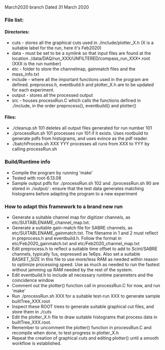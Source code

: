 March2020 branch
Dated 31 March 2020

### File list:

#### Directories:
* cuts - stores all the graphical cuts used in ./include/plotter_X.h (X is a suitable label for the run, here it's Feb2020)
* data - must be set to be a symlink so that input files are found at the location ./data/DAQ/run_XXX/UNFILTERED/compass_run_XXX*.root (XXX is the run number)
* etc - folder to store the channelmap, gainmatch files and the mass_info.txt
* include - where all the important functions used in the program are defined. preprocess.h, eventbuild.h and plotter_X.h are to be updated for each experiment.
* output - stores all the processed output
* src - houses processRun.C which calls the functions defined in ./include, in the order preprocess(), eventbuild() and plotter()

#### Files:
* ./cleanup.sh 101 deletes all output files generated for run number 101
* ./processRun.sh 101 processes run 101 if it exists. Uses rootbuild to generate pdfs from histograms, and uses evince as the pdf reader.
* ./batchProcess.sh XXX YYY processes all runs from XXX to YYY by calling processRun.sh

### Build/Runtime info
* Compile the program by running 'make'
* Tested with root-6.13.08
* Sample output pdfs for ./processRun.sh 102 and ./processRun.sh 90 are stored in ./output/ : ensure that the test data generates matching histograms before adapting the program to a new experiment

### How to adapt this framework to a brand new run
* Generate a suitable channel map for digitizer channels, as etc/SUITABLENAME_channel_map.txt. 
* Generate a suitable gain-match file for SABRE channels, as etc/SUITABLENAME_gainmatch.txt. The filename in 1 and 2 must reflect in preprocess.h and eventbuild.h. Follow the format in etc/Feb2020_gainmatch.txt and etc/Feb2020_channel_map.txt
* Edit preprocess.h to reflect a suitable time offset to add to Scint/SABRE channels, typically 1us, expressed as 1e6ps. Also set a suitable BASKET_SIZE in this file to use more/less RAM as needed within reason to optimize processing speed. Use as much as needed to run the fastest without jamming up RAM needed by the rest of the system.
* Edit eventbuild.h to include all necessary runtime parameters and the coincidence window
* Comment out the plotter() function call in processRun.C for now, and run 'make'
* Run ./processRun.sh XXX for a suitable test-run XXX to generate sample builtTree_XXX.root
* Inspect these ROOT trees to generate suitable graphical cut files, and store them in ./cuts
* Edit the plotter_X.h file to draw suitable histograms that process data in builtTree_XXX.root. 
* Remember to uncomment the plotter() function in processRun.C and recompile when done, to test progress in plotter_X.h 
* Repeat the creation of graphical cuts and editing plotter() until a smooth workflow is established.



